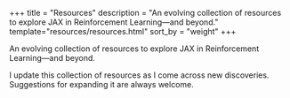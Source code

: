+++
title = "Resources"
description = "An evolving collection of resources to explore JAX in Reinforcement Learning—and beyond."
template="resources/resources.html"
sort_by = "weight"
+++

An evolving collection of resources to explore JAX in Reinforcement Learning—and beyond.

<!-- list -->

I update this collection of resources as I come across new discoveries. Suggestions for expanding it are always welcome.